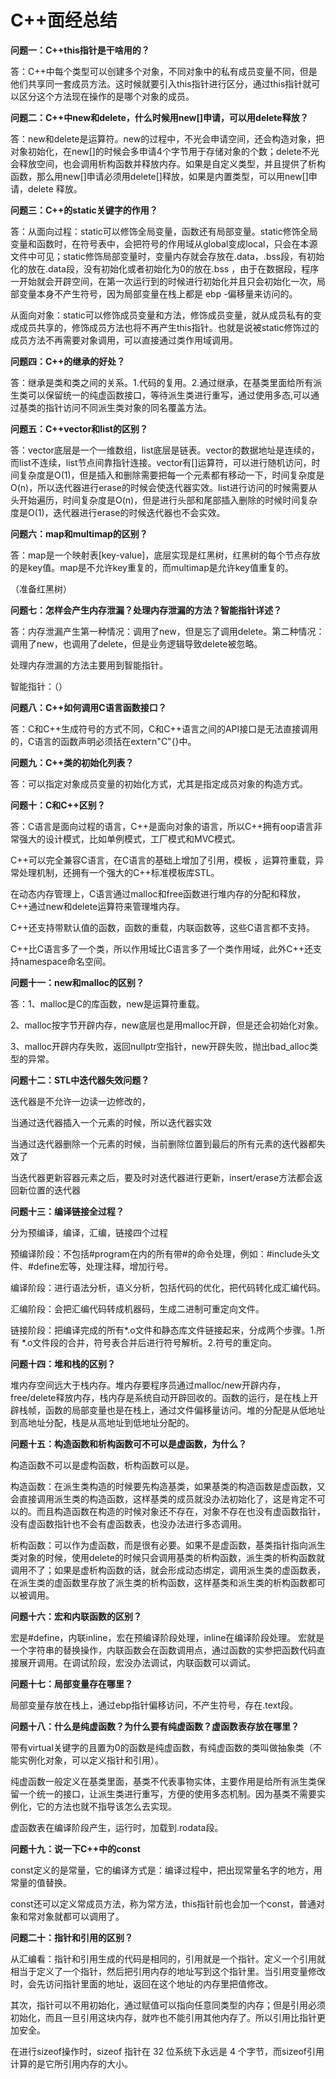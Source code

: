 # C++面经总结

**问题一：C++this指针是干啥用的？**

答：C++中每个类型可以创建多个对象，不同对象中的私有成员变量不同，但是他们共享同一套成员方法。这时候就要引入this指针进行区分，通过this指针就可以区分这个方法现在操作的是哪个对象的成员。	

**问题二：C++中new和delete，什么时候用new[]申请，可以用delete释放？**

答：new和delete是运算符。new的过程中，不光会申请空间，还会构造对象，把对象初始化，在new[]的时候会多申请4个字节用于存储对象的个数；delete不光会释放空间，也会调用析构函数并释放内存。如果是自定义类型，并且提供了析构函数，那么用new[]申请必须用delete[]释放，如果是内置类型，可以用new[]申请，delete 释放。

**问题三：C++的static关键字的作用？**

答：从面向过程：static可以修饰全局变量，函数还有局部变量。static修饰全局变量和函数时，在符号表中，会把符号的作用域从global变成local，只会在本源文件中可见；static修饰局部变量时，变量内存就会存放在.data，.bss段，有初始化的放在.data段，没有初始化或者初始化为0的放在.bss ，由于在数据段，程序一开始就会开辟空间，在第一次运行到的时候进行初始化并且只会初始化一次，局部变量本身不产生符号，因为局部变量在栈上都是 ebp -偏移量来访问的。

从面向对象：static可以修饰成员变量和方法，修饰成员变量，就从成员私有的变成成员共享的，修饰成员方法也将不再产生this指针。也就是说被static修饰过的成员方法不再需要对象调用，可以直接通过类作用域调用。

**问题四：C++的继承的好处？**

答：继承是类和类之间的关系。1.代码的复用。2.通过继承，在基类里面给所有派生类可以保留统一的纯虚函数接口，等待派生类进行重写，通过使用多态,可以通过基类的指针访问不同派生类对象的同名覆盖方法。

**问题五：C++vector和list的区别？**

答：vector底层是一个一维数组，list底层是链表。vector的数据地址是连续的，而list不连续，list节点间靠指针连接。vector有[]运算符，可以进行随机访问，时间复杂度是O(1)，但是插入和删除需要把每一个元素都有移动一下，时间复杂度是O(n)，所以迭代器进行erase的时候会使迭代器实效。list进行访问的时候需要从头开始遍历，时间复杂度是O(n)，但是进行头部和尾部插入删除的时候时间复杂度是O(1)，迭代器进行erase的时候迭代器也不会实效。

**问题六：map和multimap的区别？**

答：map是一个映射表[key-value]，底层实现是红黑树，红黑树的每个节点存放的是key值。map是不允许key重复的，而multimap是允许key值重复的。

（准备红黑树）

**问题七：怎样会产生内存泄漏？处理内存泄漏的方法？智能指针详述？**

答：内存泄漏产生第一种情况：调用了new，但是忘了调用delete。第二种情况：调用了new，也调用了delete，但是业务逻辑导致delete被忽略。

处理内存泄漏的方法主要用到智能指针。

智能指针：（）

**问题八：C++如何调用C语言函数接口？**

答：C和C++生成符号的方式不同，C和C++语言之间的API接口是无法直接调用的，C语言的函数声明必须括在extern"C"{}中。

**问题九：C++类的初始化列表？**

答：可以指定对象成员变量的初始化方式，尤其是指定成员对象的构造方式。

**问题十：C和C++区别？**

答：C语言是面向过程的语言，C++是面向对象的语言，所以C++拥有oop语言非常强大的设计模式，比如单例模式，工厂模式和MVC模式。

C++可以完全兼容C语言，在C语言的基础上增加了引用，模板 ，运算符重载，异常处理机制，还拥有一个强大的C++标准模板库STL。

在动态内存管理上，C语言通过malloc和free函数进行堆内存的分配和释放，C++通过new和delete运算符来管理堆内存。

C++还支持带默认值的函数，函数的重载，内联函数等，这些C语言都不支持。

C++比C语言多了一个类，所以作用域比C语言多了一个类作用域，此外C++还支持namespace命名空间。

**问题十一：new和malloc的区别？**

答：1、malloc是C的库函数，new是运算符重载。

2、malloc按字节开辟内存，new底层也是用malloc开辟，但是还会初始化对象。

3、malloc开辟内存失败，返回nullptr空指针，new开辟失败，抛出bad_alloc类型的异常。

**问题十二：STL中迭代器失效问题？**

迭代器是不允许一边读一边修改的，

当通过迭代器插入一个元素的时候，所以迭代器实效

当通过迭代器删除一个元素的时候，当前删除位置到最后的所有元素的迭代器都失效了

当迭代器更新容器元素之后，要及时对迭代器进行更新，insert/erase方法都会返回新位置的迭代器

**问题十三：编译链接全过程？**

分为预编译，编译，汇编，链接四个过程

预编译阶段：不包括#program在内的所有带#的命令处理，例如：#include头文件、#define宏等，处理注释，增加行号。

编译阶段：进行语法分析，语义分析，包括代码的优化，把代码转化成汇编代码。

汇编阶段：会把汇编代码转成机器码，生成二进制可重定向文件。

链接阶段：把编译完成的所有*.o文件和静态库文件链接起来，分成两个步骤。1.所有 *.o文件段的合并，符号表合并后进行符号解析。2.符号的重定向。

**问题十四：堆和栈的区别？**

堆内存空间远大于栈内存。堆内存要程序员通过malloc/new开辟内存，free/delete释放内存，栈内存是系统自动开辟回收的。函数的运行，是在栈上开辟栈帧，函数的局部变量也是在栈上，通过文件偏移量访问。堆的分配是从低地址到高地址分配，栈是从高地址到低地址分配的。

**问题十五：构造函数和析构函数可不可以是虚函数，为什么？**

构造函数不可以是虚构函数，析构函数可以是。

构造函数：在派生类构造的时候要先构造基类，如果基类的构造函数是虚函数，又会直接调用派生类的构造函数，这样基类的成员就没办法初始化了，这是肯定不可以的。而且构造函数在构造的时候对象还不存在，对象不存在也没有虚函数指针，没有虚函数指针也不会有虚函数表，也没办法进行多态调用。

析构函数：可以作为虚函数，而是很有必要。如果不是虚函数，基类指针指向派生类对象的时候，使用delete的时候只会调用基类的析构函数，派生类的析构函数就调用不了；如果是虚析构函数的话，就会形成动态绑定，调用派生类的虚函数表，在派生类的虚函数里存放了派生类的析构函数，这样基类和派生类的析构函数都可以被调用。

**问题十六：宏和内联函数的区别？**

宏是#define，内联inline，宏在预编译阶段处理，inline在编译阶段处理。 宏就是一个字符串的替换操作，内联函数会在函数调用点，通过函数的实参把函数代码直接展开调用。在调试阶段，宏没办法调试，内联函数可以调试。

**问题十七：局部变量存在哪里？**

局部变量存放在栈上，通过ebp指针偏移访问，不产生符号，存在.text段。

**问题十八：什么是纯虚函数？为什么要有纯虚函数？虚函数表存放在哪里？**

带有virtual关键字的且置为0的函数是纯虚函数，有纯虚函数的类叫做抽象类（不能实例化对象，可以定义指针和引用）。

纯虚函数一般定义在基类里面，基类不代表事物实体，主要作用是给所有派生类保留一个统一的接口，让派生类进行重写，方便的使用多态机制。因为基类不需要实例化，它的方法也就不指导该怎么去实现。

虚函数表在编译阶段产生，运行时，加载到.rodata段。

**问题十九：说一下C++中的const**

const定义的是常量，它的编译方式是：编译过程中，把出现常量名字的地方，用常量的值替换。

const还可以定义常成员方法，称为常方法，this指针前也会加一个const，普通对象和常对象就都可以调用了。

**问题二十：指针和引用的区别？**

从汇编看：指针和引用生成的代码是相同的，引用就是一个指针。定义一个引用就相当于定义了一个指针，然后把引用内存的地址写到这个指针里。当引用变量修改时，会先访问指针里面的地址，返回在这个地址的内存里把值修改。

其次，指针可以不用初始化，通过赋值可以指向任意同类型的内存；但是引用必须初始化，而且一旦引用这块内存，就咋也不能引用其他内存了。所以引用比指针更加安全。

在进行sizeof操作时，sizeof 指针在 32 位系统下永远是 4 个字节，而sizeof引用计算的是它所引用内存的大小。
